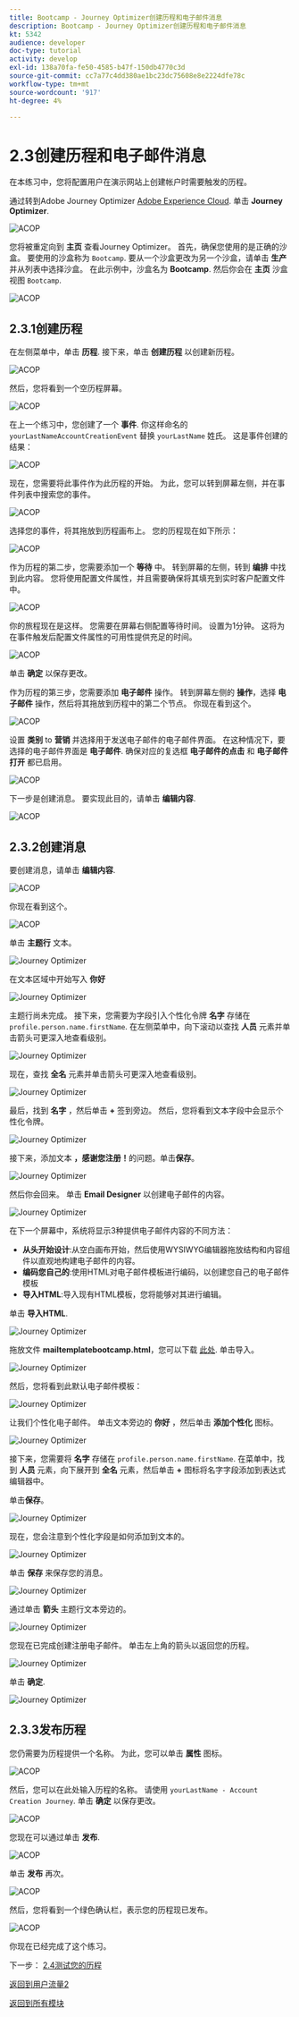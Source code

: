 ```yaml
---
title: Bootcamp - Journey Optimizer创建历程和电子邮件消息
description: Bootcamp - Journey Optimizer创建历程和电子邮件消息
kt: 5342
audience: developer
doc-type: tutorial
activity: develop
exl-id: 138a70fa-fe50-4585-b47f-150db4770c3d
source-git-commit: cc7a77c4dd380ae1bc23dc75608e8e2224dfe78c
workflow-type: tm+mt
source-wordcount: '917'
ht-degree: 4%

---
```


# 2.3创建历程和电子邮件消息

在本练习中，您将配置用户在演示网站上创建帐户时需要触发的历程。

通过转到Adobe Journey Optimizer [Adobe Experience Cloud](https://experience.adobe.com). 单击 **Journey Optimizer**.

![ACOP](./images/acophome.png)

您将被重定向到 **主页**  查看Journey Optimizer。 首先，确保您使用的是正确的沙盒。 要使用的沙盒称为 `Bootcamp`. 要从一个沙盒更改为另一个沙盒，请单击 **生产** 并从列表中选择沙盒。 在此示例中，沙盒名为 **Bootcamp**. 然后你会在 **主页** 沙盒视图 `Bootcamp`.

![ACOP](./images/acoptriglp.png)

## 2.3.1创建历程

在左侧菜单中，单击 **历程**. 接下来，单击 **创建历程** 以创建新历程。

![ACOP](./images/createjourney.png)

然后，您将看到一个空历程屏幕。

![ACOP](./images/journeyempty.png)

在上一个练习中，您创建了一个 **事件**. 你这样命名的 `yourLastNameAccountCreationEvent` 替换 `yourLastName` 姓氏。 这是事件创建的结果：

![ACOP](./images/eventdone.png)

现在，您需要将此事件作为此历程的开始。 为此，您可以转到屏幕左侧，并在事件列表中搜索您的事件。

![ACOP](./images/eventlist.png)

选择您的事件，将其拖放到历程画布上。 您的历程现在如下所示：

![ACOP](./images/journeyevent.png)

作为历程的第二步，您需要添加一个 **等待** 中。 转到屏幕的左侧，转到 **编排** 中找到此内容。 您将使用配置文件属性，并且需要确保将其填充到实时客户配置文件中。

![ACOP](./images/journeywait.png)

你的旅程现在是这样。 您需要在屏幕右侧配置等待时间。 设置为1分钟。 这将为在事件触发后配置文件属性的可用性提供充足的时间。

![ACOP](./images/journeywait1.png)

单击 **确定** 以保存更改。

作为历程的第三步，您需要添加 **电子邮件** 操作。 转到屏幕左侧的 **操作**，选择 **电子邮件** 操作，然后将其拖放到历程中的第二个节点。 你现在看到这个。

![ACOP](./images/journeyactions.png)

设置 **类别** to **营销** 并选择用于发送电子邮件的电子邮件界面。 在这种情况下，要选择的电子邮件界面是 **电子邮件**. 确保对应的复选框 **电子邮件的点击** 和 **电子邮件打开** 都已启用。

![ACOP](./images/journeyactions1.png)

下一步是创建消息。 要实现此目的，请单击 **编辑内容**.

![ACOP](./images/journeyactions2.png)

## 2.3.2创建消息

要创建消息，请单击 **编辑内容**.

![ACOP](./images/journeyactions2.png)

你现在看到这个。

![ACOP](./images/journeyactions3.png)

单击 **主题行** 文本。

![Journey Optimizer](./images/msg5.png)

在文本区域中开始写入 **你好**

![Journey Optimizer](./images/msg6.png)

主题行尚未完成。 接下来，您需要为字段引入个性化令牌 **名字** 存储在 `profile.person.name.firstName`. 在左侧菜单中，向下滚动以查找 **人员** 元素并单击箭头可更深入地查看级别。

![Journey Optimizer](./images/msg7.png)

现在，查找 **全名** 元素并单击箭头可更深入地查看级别。

![Journey Optimizer](./images/msg8.png)

最后，找到 **名字** ，然后单击 **+** 签到旁边。 然后，您将看到文本字段中会显示个性化令牌。

![Journey Optimizer](./images/msg9.png)

接下来，添加文本 **，感谢您注册！**&#x200B;的问题。单击&#x200B;**保存**。

![Journey Optimizer](./images/msg10.png)

然后你会回来。 单击 **Email Designer** 以创建电子邮件的内容。

![Journey Optimizer](./images/msg11.png)

在下一个屏幕中，系统将显示3种提供电子邮件内容的不同方法：

- **从头开始设计**:从空白画布开始，然后使用WYSIWYG编辑器拖放结构和内容组件以直观地构建电子邮件的内容。
- **编码您自己的**:使用HTML对电子邮件模板进行编码，以创建您自己的电子邮件模板
- **导入HTML**:导入现有HTML模板，您将能够对其进行编辑。

单击 **导入HTML**.

![Journey Optimizer](./images/msg12.png)

拖放文件 **mailtemplatebootcamp.html**，您可以下载 [此处](../../assets/html/mailtemplatebootcamp.html.zip). 单击导入。

![Journey Optimizer](./images/msg13.png)

然后，您将看到此默认电子邮件模板：

![Journey Optimizer](./images/msg14.png)

让我们个性化电子邮件。 单击文本旁边的 **你好** ，然后单击 **添加个性化** 图标。

![Journey Optimizer](./images/msg35.png)

接下来，您需要将 **名字** 存储在 `profile.person.name.firstName`. 在菜单中，找到 **人员** 元素，向下展开到 **全名** 元素，然后单击 **+** 图标将名字字段添加到表达式编辑器中。

单击&#x200B;**保存**。

![Journey Optimizer](./images/msg36.png)

现在，您会注意到个性化字段是如何添加到文本的。

![Journey Optimizer](./images/msg37.png)

单击 **保存** 来保存您的消息。

![Journey Optimizer](./images/msg55.png)

通过单击 **箭头** 主题行文本旁边的。

![Journey Optimizer](./images/msg56.png)

您现在已完成创建注册电子邮件。 单击左上角的箭头以返回您的历程。

![Journey Optimizer](./images/msg57.png)

单击 **确定**.

![Journey Optimizer](./images/msg57a.png)

## 2.3.3发布历程

您仍需要为历程提供一个名称。 为此，您可以单击 **属性** 图标。

![ACOP](./images/journeyname.png)

然后，您可以在此处输入历程的名称。 请使用 `yourLastName - Account Creation Journey`. 单击 **确定** 以保存更改。

![ACOP](./images/journeyname1.png)

您现在可以通过单击 **发布**.

![ACOP](./images/publishjourney.png)

单击 **发布** 再次。

![ACOP](./images/publish1.png)

然后，您将看到一个绿色确认栏，表示您的历程现已发布。

![ACOP](./images/published.png)

你现在已经完成了这个练习。

下一步： [2.4测试您的历程](./ex4.md)

[返回到用户流量2](./uc2.md)

[返回到所有模块](../../overview.md)